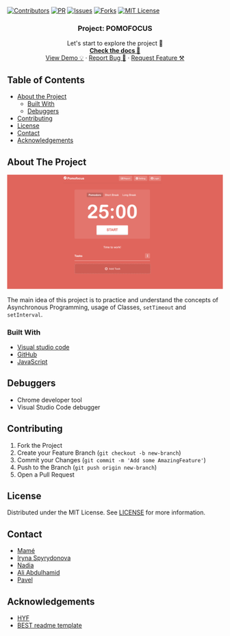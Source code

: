 [![Contributors][contributors-shield]][contributors-url]
[![PR][pr-shield]][pr-url]
[![Issues][issues-shield]][issues-url]
[![Forks][forks-shield]][forks-url]
[![MIT License][license-shield]][license-url]

  <h3 align="center">Project: POMOFOCUS</h3>

  <p align="center">
    Let's start to explore the project 🚀 
    <br />
    <a href="https://github.com/IrynaSpyrydonova/pomofocus"><strong>Check the docs 📄</strong></a>
    <br />
    <a href="https://irynaspyrydonova.github.io/pomofocus/">View Demo 💡</a>
    ·
    <a href="https://github.com/IrynaSpyrydonova/pomofocus/issues">Report Bug 🐞</a>
    ·
    <a href="https://github.com/IrynaSpyrydonova/pomofocus/pulls">Request Feature ⚒</a>
  </p>
</p>

## Table of Contents

- [About the Project](#about-the-project)
  - [Built With](#built-with)
  - [Debuggers](#debuggers)
- [Contributing](#contributing)
- [License](#license)
- [Contact](#contact)
- [Acknowledgements](#acknowledgements)

## About The Project

![POMOFOCUS](POMOFOCUS.png)

The main idea of this project is to practice and understand the concepts of Asynchronous Programming, usage of Classes, `setTimeout` and `setInterval`. 


### Built With

- [Visual studio code](https://code.visualstudio.com/)
- [GitHub](https://github.com)
- [JavaScript](https://www.javascript.com/)



## Debuggers

- Chrome developer tool
- Visual Studio Code debugger


## Contributing

1. Fork the Project
2. Create your Feature Branch (`git checkout -b new-branch`)
3. Commit your Changes (`git commit -m 'Add some AmazingFeature'`)
4. Push to the Branch (`git push origin new-branch`)
5. Open a Pull Request

<!-- LICENSE -->

## License

Distributed under the MIT License. See [LICENSE](https://github.com/IrynaSpyrydonova/pomofocus/blob/master/LICENSE) for more information.

<!-- CONTACT -->

## Contact

- [Mamé](https://github.com/mametur)
- [Iryna Spyrydonova](https://github.com/IrynaSpyrydonova?tab=repositories)
- [Nadia](https://github.com/ms-np?tab=repositories)
- [Ali Abdulhamid](https://github.com/ali1996-sy?tab=repositories)
- [Pavel](https://github.com/pavelbidenko2018?tab=repositories)

<!-- ACKNOWLEDGEMENTS -->

## Acknowledgements

- [HYF](https://hackyourfuture.be/)
- [BEST readme template](https://github.com/othneildrew/Best-README-Template/blob/master/README.md)

<!-- MARKDOWN LINKS & IMAGES -->
<!-- https://www.markdownguide.org/basic-syntax/#reference-style-links -->

[contributors-shield]: https://img.shields.io/badge/5-Contributors%20-brightgreen
[contributors-url]: https://github.com/IrynaSpyrydonova/pomofocus/graphs/contributors
[forks-shield]: https://img.shields.io/badge/-Forks-blue
[forks-url]: https://github.com/IrynaSpyrydonova/pomofocus/network
[issues-shield]: https://img.shields.io/badge/-ISSUES-green
[issues-url]: https://github.com/IrynaSpyrydonova/pomofocus/issues
[pr-shield]: https://img.shields.io/badge/-Pull%20Requests%20-blue
[pr-url]: https://github.com/IrynaSpyrydonova/pomofocus/pulls
[license-shield]: https://img.shields.io/badge/-LICENSE-brightgreen
[license-url]: https://github.com/IrynaSpyrydonova/pomofocus/blob/master/LICENSE